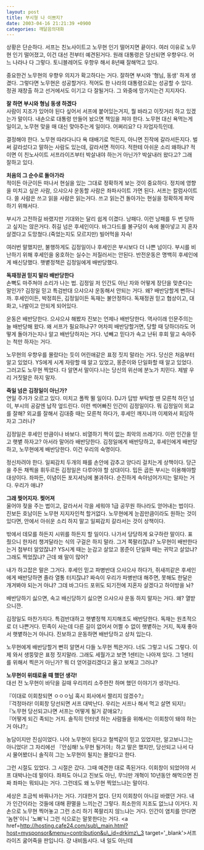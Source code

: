 ```yaml
---
layout: post
title: 부시형 나 이쁘지?
date: 2003-04-16 21:21:39 +0900
categories: 깨달음의대화
---
```

상황은 단순하다. 서프는 친노사이트고 노무현 인기 떨어지면 끝이다. 여러 이유로 노무현 인기 떨어졌고, 이건 대선 전부터 예견된거다. 원래 대통령은 당선되면 우향우다. 어느 나라나 다 그렇다. 토니블레어도 우향우 해서 8년째 잘해먹고 있다. 

중요한건 노무현의 우향우 의지가 확고하다는 거다. 잘하면 부시와 '형님, 동생' 하게 생겼다. 그렇다면 노무현은 성공할거다. 적어도 한 나라의 대통령으로는 성공할 수 있다. 정권 재창출 하고 선거에서도 이기고 다 잘될거다. 그 와중에 망가지는건 지지자다. 

**잘 하면 부시와 형님 동생 하겠다**  
사람이 지조가 있어야 된다 싶어서 서프에 붙어있는거지, 뭘 바라고 이짓거리 하고 있겠는가 말이다. 내손으로 대통령 만들어 놨으면 책임을 져야 한다. 노무현 대신 욕먹는게 일이고, 노무현 맞을 매 대신 맞아주는게 일이다. 어쩌리요? 다 자업자득인데.

결정해야 한다. 노무현 따라다니다 욕 태배기로 먹든지, 아니면 진작에 갈라서든지다. 벌써 갈라섰다고 말하는 사람도 있는데, 갈라서면 적이다. 적한테 아쉬운 소리 왜하냐? 적이면 이 친노사이트 서프라이즈부터 박살내야 하는거 아닌가? 박살내러 왔다고? 그래 잘하고 있다. 

**처음의 그 순수로 돌아가라**   
적이든 아군이든 떠나서 현실을 있는 그대로 정확하게 보는 것이 중요하다. 정치에 영향을 미치고 싶은 사람, 으샤으샤 운동할 사람은 좌파사이트 가면 된다. 서프는 칼럼사이트다. 쓸 사람은 쓰고 읽을 사람은 읽는거다. 쓰고 읽는건 돌아가는 현실을 정확하게 파악하기 위해서다. 

부시가 고전하길 바랬지만 기대와는 달리 쉽게 이겼다. 낭패다. 이런 낭패를 두 번 당하고 싶지는 않은거다. 쥐길 넘은 후세인이다. 바그다드를 불구덩이 속에 몰아넣고 지 혼자 살겠다고 도망쳤다.(죽었는지도 모르지만) 빌어먹을 자슥!

여러번 말했지만, 불행하게도 김정일이나 후세인은 부시보다 더 나쁜 넘이다. 부시를 비난하기 위해 후세인을 옹호하는 실수는 저질러서는 안된다. 반전운동은 명백히 후세인에게 배신당했다. 햇볕정책은 김정일에게 배반당했다. 

**독재정권 믿지 말라 배반당한다**  
손뼉도 마주쳐야 소리가 나는 법. 김정일 저 인간도 아닌 자와 어떻게 장단을 맞춘다는 말인가? 김정일 믿고 특검반대 으샤으샤 운동해서 안되는 거다. 왜? 배반당할게 뻔하니까. 후세인이든, 박정희든, 김정일이든 독재는 불안정하다. 독재정권 믿고 협상이고, 대화고, 나발이고 안되게 되어있다. 

운동은 배반당한다. 으샤으샤 해봤자 진보는 언제나 배반당한다. 역사이래 인문주의는 늘 배반당해 왔다. 왜 서프가 필요하냐구? 어차피 배반당할거면, 당할 때 당하더라도 어떻게 돌아가는지나 알고 배반당하자는 거다. 넋빼고 믿다가 속고 난뒤 후회 말고 속아주는 척만 하자는 거다. 

노무현의 우향우를 몰랐다는 듯이 어린애같은 표정 짓지 말라는 거다. 당신은 처음부터 알고 있었다. YS에게 시계 자랑할 때 알고 있었고, 몽준이와 단일화할 때 알고 있었다. 그러고도 노무현 찍었다. 다 알면서 말이다.나는 당신의 위선에 분노가 치민다. 제발 우리 거짓말은 하지 말자. 

**죽일 넘은 김정일이 아닌가?**  
연일 주가가 오르고 있다. 미치고 폴짝 뛸 일이다. DJ가 답방 부탁할 땐 모른척 하던 넘이, 부시의 공갈엔 납작 엎드린다. 이런 썩어빠진 인간이 김정일이다. 뭐 김정일이 외교를 잘해? 외교를 잘해서 김대중 때는 모른척 하다가, 후세인 깨지니까 이제와서 회담하자고 그러나? 

김정일은 후세인 만큼이나 바보다. 비열하기 짝이 없는 최악의 쓰레기다. 이런 인간을 믿고 햇볕 하자고? 아서라 말어라 배반당한다. 김정일에게 배반당하고, 후세인에게 배반당하고, 노무현에게 배반당한다. 이건 우리의 숙명이다. 

정신차려야 한다. 일찌감치 두개의 패를 손안에 감추고 양다리 걸치는게 상책이다. 당근을 주든 채찍을 휘두르든 김정일은 다루어야 할 상대이다. 밉든 곱든 부시는 이용해야할 대상이다. 좌파든, 이념이든 포지셔닝에 불과하다. 순진하게 속아넘어가지는 말자는 거다. 우리가 애냐?

**그래 찢어지자. 찢어져**  
울어야 젖을 주는 법이고, 갈라서서 각을 세워야 1급 공무원 하나라도 얻어내는 법이다. 진보든 호남이든 노무현 지지자인척 할거없다. 노무현에게 눈꼽만큼이라도 원하는 것이 있다면, 안에서 아쉬운 소리 하지 말고 일찌감치 갈라서는 것이 상책이다. 

밖에서 데모를 하든지 시위를 하든지 할 일이다. 나가서 당당하게 요구하란 말이다. 표 줬으니 한자리 챙겨달라는 식의 구걸은 하지 말라. 그거 쪽팔리잖냐? 노무현이 배반한다는거 첨부터 알았잖냐? YS시계 때는 눈감고 살았고 몽준이 단일화 때는 귀막고 살았냐? 그래도 찍었잖냐? 근데 왜 말이 많어?

내가 하고잡은 말은 그거다. 후세인 믿고 파병반대 으샤으샤 하다가, 쥐새끼같은 후세인에게 배반당하면 졸라 열통 터지잖냐? 짜슥이 우리가 파병반대 해주면, 못해도 한달은 개겨봐야 되는거 아냐? 그데 바그다드 포위도 되기전에 지혼자 살겠다고 하이방을 놔? 

배반당하기 싫으면, 속고 배신당하기 싫으면 으샤으샤 운동 하지 말자는 거다. 왜? 열받으니깐.

김정일도 마찬가지다. 특검반대하고 햇볕정책 지지해조도 배반당한다. 독재는 원초적으로 더 나쁜거다. 민족이 사는데 다른 길이 없어서 어쩔 수 없이 햇볕하는 거지, 독재 좋아서 햇볕하는거 아니다. 진보하고 운동하면 배반당하고 상처 입는다. 

노무현에게 배반당할거 뻔히 알면서 다들 노무현 찍은거다. 너도 그렇고 나도 그렇다. 이제 와서 생뚱맞은 표정 짓지말라. 그래도 세월가고 보면 1센티는 나아져 있다. 그 1센티를 위해서 찍은거 아닌가? 뭐 더 얻어걸리겠다고 울고 보채고 그러냐?

**노무현이 위태로울 때 했던 생각!**   
대선 전 노무현이 바닥을 길때 우리끼리 소주한잔 하며 했던 이야기가 생각난다. 

『이대로 이회창되면 ㅇㅇㅇ님 혹시 회사에서 짤리지 않겠수?』  
『걱정마라! 이회창 당선되면 서프 대박난다. 우리는 서프나 해서 먹고 살면 되지!』  
『노무현 당선되고나면 서프는 어떻게 될거 같애요?』  
『어떻게 되긴 족되는 거지. 솔직히 인터넷 하는 사람들을 위해서는 이회창이 돼야 하는거 아냐?』

농담이지만 진심이었다. 나야 노무현이 된다고 철썩같이 믿고 있었지만, 알고보니그는 아니었다! 그 자리에선 『안심해! 노무현 될거야』하고 말은 했지만, 당선되고 나서 다시 물어봤더니 솔직히 그는 노무현이 될지는 몰랐다고 한다. 

그런 시절도 있었다. 그 시절은 갔다. 그때 예견한 대로 족된거다. 이회창이 되었어야 서프 대박나는데 말이다. 좌파도 아니고 진보도 아닌, 무늬만 개혁이 10년동안 해먹으면 진짜 좌파는 뭐되냐는 거다. 그런데도 왜 노무현 찍었느냐는 말이다. 

세상은 조금씩 바꿔나가는 거다. 기대한거 없다. 단지 이회창이 아니길 바랬던 거다. 내가 인간이라는 것들에 대해 환멸을 느끼는건 그렇다. 최소한의 지조도 없느냐 이거다. 지 손으로 노무현 찍어놓고 그런 소리 하기 쪽팔리지 않느냐는 거다. 인간이 염치를 안다면 '놈현'이니 '노빠'니 그런 식으로는 말못한다는 거다. <a href=http://hosting.cafe24.com/sub\_main.html?host=mysponsor&menu=contribution&u\_id=drkimz\_3 target='\_blank'>서프라이즈 굶어죽을 판입니다. 걍 내비둡시다. 내 일도 아닌데</a>